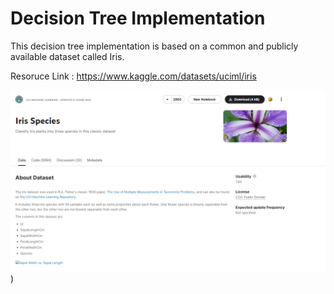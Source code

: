 # Decision Tree Implementation

This decision tree implementation is based on a common and publicly available dataset called Iris.

Resoruce Link : https://www.kaggle.com/datasets/uciml/iris

![alt text](https://github.com/shriasi/ML_Assignment2_IT19024882_IT19134536_IT19167992/blob/main/images/Screenshot%202022-05-21%20110106.png))
